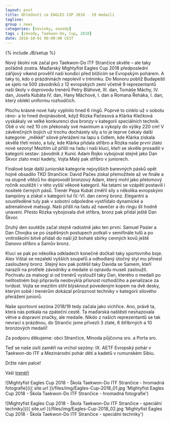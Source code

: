 ```yaml
---
layout: post
title: Ohlédnutí za EAGLES CUP 2018 - 19 medailí
tagline: 
group : news
categories: [novinky, zavody]
tags : [závody, Taekwon-Do, Cup, 2018]
date: 2018-10-01 06:00:00 CEST
---
```

{% include JB/setup %}

Nový školní rok začal pro Taekwon-Do ITF Strančice skvěle – ale taky pořádně zostra.
Maďarský Mightyfist Eagles Cup 2018 předposlední zářijový víkend prověřil naši kondici
před blížícím se Evropským pohárem. A taky to, kdo o prázdninách nepolevil v tréninku. Do
Monoru poblíž Budapešti se sjelo na 500 závodníků z 12 evropských zemí včetně 9
reprezentantů naší školy v doprovodu trenérů Petry Bláhové, III. dan, Tomáše Máchy, IV. dan,
Josefa Kubáta IV. dan, Hany Máchové, I. dan a Romana Řeháka, I. dan, který oblékl uniformu
rozhodčích.

Plochu krásné nové haly vyplnilo hned 6 ringů. Poprvé to cinklo už v sobotu ráno- a to hned
dvojnásobně, když Rózka Pačesová a Klárka Klečková vyskákaly ve velké konkurenci dva
bronzy v kategorii speciálních technik. Obě o víc než 10 cm překonaly své maximum a
vykoply do výšky 220 cm! V závěrečných bojích už trochu docházely síly a to je teprve
čekaly další kategorie: „měkké“ silové přerážení na lapu s čidlem, kde Klárka získala skvělé
třetí místo, a tuly, kde Klárka přidala stříbro a Rózka naše první zlato nové sezony!
Mezitím už přišli na řadu i naši kluci, kteří se skvěle prosadili v kategorii sestav: závodník z
Kunic Adam Rojko vybojoval stejně jako Dan Škvor zlato mezi kadety, Vojta Malý pak
stříbro v juniorech.

Finálové boje další juniorské kategorie nejvyšších barevných pásků opět hojně obsadilo TKD
Strančice: David Pačes získal přemožitele až ve finále a na stupně vítězů ho doprovodil
bronzový Adam, který mohl jako přelomový ročník soutěžit i v této vyšší věkové kategorii.
Na tatami se vzápětí postavili i nositelé černých pásů. Trenér Pepa Kubát změřil síly
s několika evropskými šampióny a získal v kategorii tul IV.-VI. dan cenný bronz.
Elegantní a soustředěné tuly pak v sobotní odpoledne vystřídalo dynamické a adrenalinové
matsugi. Naši přišli na řadu až navečer a do ringu šli hodně unavení. Přesto Rózka vybojovala
dvě stříbra, bronz pak přidal ještě Dan Škvor.

Druhý den soutěže začal stejně radostně jako ten první. Samuel Pasler a Dan Chvojka se po
úspěšných postupech potkali v semifinále tulů a po vnitroškolní bitvě přidali do naší již
bohaté sbírky cenných kovů ještě Danovo stříbro a Samův bronz.

Kluci se pak po několika odkladech konečně dočkali taky sportovního boje. Alex Vištal se
nezalekl vyšších soupeřů a odhodlaný útočný styl mu přinesl zasloužený bronz. Stejný kov
pak potěšil taky Davida se Samem, kteří narazili na protřelé závodníky a medaile si opravdu
museli zasloužit. Pochvalu za matsogi si od trenérů vysloužil taky Dan, kterého o medaili po
nelítostném boji připravila neobvyklá přísnost rozhodčího a penalizace za tvrdost.
Vojta se mezitím stihl blýsknout povedeným kopem na dvě desky, kterým sobě i trenérům
dokázal průraznost techniky v kategorii silového přerážení juniorů.

Naše sportovní sezóna 2018/19 tedy začala jako vichřice. Ano, právě ta, která nás potkala na
zpáteční cestě. Ta maďarská naštěstí neshazovala větve a dopravní značky, ale medaile. Nikdo
z našich reprezentantů se tak nevrací s prázdnou, do Strančic jsme přivezli 3 zlaté, 6
štříbrných a 10 bronzových medailí!

Za podporu děkujeme: obci Strančice, Minoda půjčovna sro. a Porta sro.

Teď se naše úsilí zaměří na vrchol sezóny: IX. AETF Evropský pohár v Taekwon-do ITF a
Mezinárodní pohár dětí a kadetů v rumunském Sibiu.

Držte nám palce!

Vaši [trenéři](/treneri)

![Mightyfist Eagles Cup 2018 - Škola Taekwon-Do ITF Strančice - hromadná fotografie]({{ site.url }}/files/img/Eagles-Cup-2018_01.jpg 'Mightyfist Eagles Cup 2018 - Škola Taekwon-Do ITF Strančice - hromadná fotografie')

![Mightyfist Eagles Cup 2018 - Škola Taekwon-Do ITF Strančice - speciální techniky]({{ site.url }}/files/img/Eagles-Cup-2018_02.jpg 'Mightyfist Eagles Cup 2018 - Škola Taekwon-Do ITF Strančice - speciální techniky')

[1]: http://taekwondo-strancice.cz/treneri/
